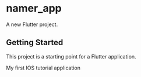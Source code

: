 # namer_app

A new Flutter project.

## Getting Started

This project is a starting point for a Flutter application.

My first IOS tutorial application 
